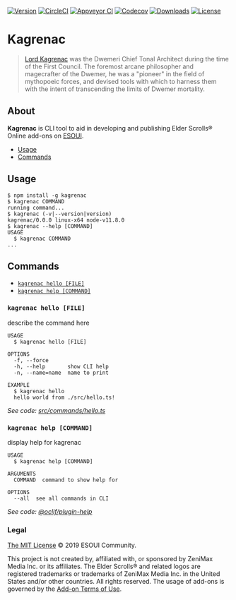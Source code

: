 [![Version](https://img.shields.io/npm/v/kagrenac.svg)](https://npmjs.org/package/kagrenac)
[![CircleCI](https://circleci.com/gh/esoui/kagrenac/tree/master.svg?style=shield)](https://circleci.com/gh/esoui/kagrenac/tree/master)
[![Appveyor CI](https://ci.appveyor.com/api/projects/status/github/esoui/kagrenac?branch=master&svg=true)](https://ci.appveyor.com/project/esoui/kagrenac/branch/master)
[![Codecov](https://codecov.io/gh/esoui/kagrenac/branch/master/graph/badge.svg)](https://codecov.io/gh/esoui/kagrenac)
[![Downloads](https://img.shields.io/npm/dw/kagrenac.svg)](https://npmjs.org/package/kagrenac)
[![License](https://img.shields.io/npm/l/kagrenac.svg)](https://github.com/esoui/kagrenac/blob/master/package.json)

# Kagrenac

> [Lord Kagrenac](https://en.uesp.net/wiki/Lore:Kagrenac) was the Dwemeri Chief Tonal Architect during the time of the First Council. The foremost arcane philosopher and magecrafter of the Dwemer, he was a "pioneer" in the field of mythopoeic forces, and devised tools with which to harness them with the intent of transcending the limits of Dwemer mortality.

## About

**Kagrenac** is CLI tool to aid in developing and publishing Elder Scrolls® Online add-ons on [ESOUI](https://www.esoui.com).

<!-- toc -->

- [Usage](#usage)
- [Commands](#commands)

<!-- tocstop -->

## Usage

<!-- usage -->

```sh-session
$ npm install -g kagrenac
$ kagrenac COMMAND
running command...
$ kagrenac (-v|--version|version)
kagrenac/0.0.0 linux-x64 node-v11.8.0
$ kagrenac --help [COMMAND]
USAGE
  $ kagrenac COMMAND
...
```

<!-- usagestop -->

## Commands

<!-- commands -->

- [`kagrenac hello [FILE]`](#kagrenac-hello-file)
- [`kagrenac help [COMMAND]`](#kagrenac-help-command)

### `kagrenac hello [FILE]`

describe the command here

```
USAGE
  $ kagrenac hello [FILE]

OPTIONS
  -f, --force
  -h, --help       show CLI help
  -n, --name=name  name to print

EXAMPLE
  $ kagrenac hello
  hello world from ./src/hello.ts!
```

_See code: [src/commands/hello.ts](https://github.com/esoui/kagrenac/blob/v0.0.0/src/commands/hello.ts)_

### `kagrenac help [COMMAND]`

display help for kagrenac

```
USAGE
  $ kagrenac help [COMMAND]

ARGUMENTS
  COMMAND  command to show help for

OPTIONS
  --all  see all commands in CLI
```

_See code: [@oclif/plugin-help](https://github.com/oclif/plugin-help/blob/v2.1.6/src/commands/help.ts)_

<!-- commandsstop -->

### Legal

[The MIT License](LICENSE) © 2019 ESOUI Community.

This project is not created by, affiliated with, or sponsored by ZeniMax Media Inc. or its affiliates. The Elder Scrolls® and related logos are registered trademarks or trademarks of ZeniMax Media Inc. in the United States and/or other countries. All rights reserved. The usage of add-ons is governed by the [Add-on Terms of Use](https://account.elderscrollsonline.com/add-on-terms).
